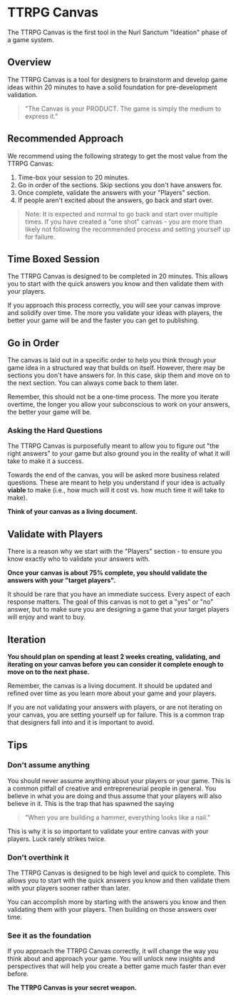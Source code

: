 # TTRPG Canvas

The TTRPG Canvas is the first tool in the Nurl Sanctum "Ideation" phase of a game system.

## Overview

The TTRPG Canvas is a tool for designers to brainstorm and develop game ideas within 20 minutes to have a solid foundation for pre-development validation.

> "The Canvas is your PRODUCT. The game is simply the medium to express it."

## Recommended Approach

We recommend using the following strategy to get the most value from the TTRPG Canvas:

1. Time-box your session to 20 minutes.
2. Go in order of the sections. Skip sections you don't have answers for.
3. Once complete, validate the answers with your "Players" section.
4. If people aren't excited about the answers, go back and start over.

> Note: It is expected and normal to go back and start over multiple times. If you have created a "one shot" canvas - you are more than likely not following the recommended process and setting yourself up for failure.

## Time Boxed Session

The TTRPG Canvas is designed to be completed in 20 minutes. This allows you to start with the quick answers you know and then validate them with your players.

If you approach this process correctly, you will see your canvas improve and solidify over time. The more you validate your ideas with players, the better your game will be and the faster you can get to publishing.

## Go in Order

The canvas is laid out in a specific order to help you think through your game idea in a structured way that builds on itself. However, there may be sections you don't have answers for. In this case, skip them and move on to the next section. You can always come back to them later.

Remember, this should not be a one-time process. The more you iterate overtime, the longer you allow your subconscious to work on your answers, the better your game will be.

### Asking the Hard Questions

The TTRPG Canvas is purposefully meant to allow you to figure out "the right answers" to your game but also ground you in the reality of what it will take to make it a success.

Towards the end of the canvas, you will be asked more business related questions. These are meant to help you understand if your idea is actually **viable** to make (i.e., how much will it cost vs. how much time it will take to make).

**Think of your canvas as a living document.**

## Validate with Players

There is a reason why we start with the "Players" section - to ensure you know exactly who to validate your answers with.

**Once your canvas is about 75% complete, you should validate the answers with your "target players".**

It should be rare that you have an immediate success. Every aspect of each response matters. The goal of this canvas is not to get a "yes" or "no" answer, but to make sure you are designing a game that your target players will enjoy and want to buy.

## Iteration

**You should plan on spending at least 2 weeks creating, validating, and iterating on your canvas before you can consider it complete enough to move on to the next phase.**

Remember, the canvas is a living document. It should be updated and refined over time as you learn more about your game and your players.

If you are not validating your answers with players, or are not iterating on your canvas, you are setting yourself up for failure. This is a common trap that designers fall into and it is important to avoid.

## Tips

### Don't assume anything

You should never assume anything about your players or your game. This is a common pitfall of creative and entrepreneurial people in general. You believe in what you are doing and thus assume that your players will also believe in it. This is the trap that has spawned the saying

> "When you are building a hammer, everything looks like a nail."

This is why it is so important to validate your entire canvas with your players. Luck rarely strikes twice.

### Don't overthink it

The TTRPG Canvas is designed to be high level and quick to complete. This allows you to start with the quick answers you know and then validate them with your players sooner rather than later.

You can accomplish more by starting with the answers you know and then validating them with your players. Then building on those answers over time.

### See it as the foundation

If you approach the TTRPG Canvas correctly, it will change the way you think about and approach your game. You will unlock new insights and perspectives that will help you create a better game much faster than ever before.

**The TTRPG Canvas is your secret weapon.**
